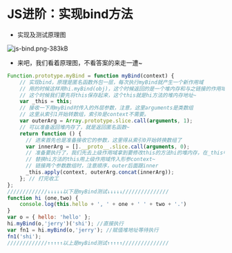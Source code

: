 # JS进阶：实现bind方法

- 实现及测试原理图

![js-bind.png-383kB][1]

- 来吧，我们看着原理图，不看答案的来走一遭~
  

```javascript
Function.prototype.myBind = function myBind(context) {
    // 实现bind，原理是匿名函数外包一层，每次执行myBind就产生一个新作用域
    // 用的时候这样用hi.myBind(obj)，这个时候返回的是一个堆内存和与之链接的作用域
    // 这个时候我们要先将this保存起来，这个this就是hi方法的堆内存地址~
    var _this = this;
    // 接收一下用myBind时传入的外层参数，注意，这里arguments是类数组
    // 这里从索引1开始转数组，索引0是context不需要。
    var outerArg = Array.prototype.slice.call(arguments, 1);
    // 可以准备返回堆内存了，就是返回匿名函数~
    return function () {
      // 进来首先也是准备接收它的参数，这里得从索引0开始转换数组了
      var innerArg = [].__proto__.slice.call(arguments, 0);
      // 准备要执行了，我们先去上级作用域拿到要修改this的方法hi的堆内存，在_this中保存
      // 替换hi方法的this用上级作用域传入形参context~
      // 链接两个参数数组时，注意顺序，outer后面跟inner
      _this.apply(context, outerArg.concat(innerArg));
    }; // 打完收工
};
/////////////↓↓↓↓↓以下是myBind测试↓↓↓↓↓///////////////
function hi (one,two) {
    console.log(this.hello + ', ' + one + ' ' + two + '.')
}
var o = { hello: 'hello' };
hi.myBind(o,'jerry')('shi'); //直接执行
var fn1 = hi.myBind(o,'jerry'); //赋值堆地址等待执行
fn1('shi');
/////////////↑↑↑↑↑以上是myBind测试↑↑↑↑↑///////////////
```


  [1]: http://static.zybuluo.com/szy0syz/pu2jqt7lcrm7ebki8kjkke2i/js-bind.png

